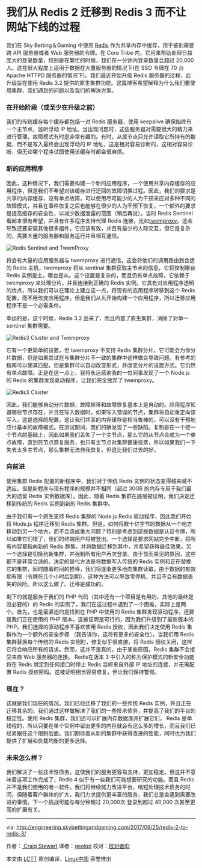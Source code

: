 我们从 Redis 2 迁移到 Redis 3 而不让网站下线的过程 
============================================================

我们在 Sky Betting＆Gaming 中使用 [Redis][2] 作为共享内存中缓存，用于鉴别需要跨 API 服务器或者 Web 服务器的令牌。在 Core Tribe 内，它用来帮助处理日益庞大的登录数量，特别是在繁忙的时候，我们在一分钟内登录数量会超过 20,000 人。这在很大程度上适用于数据在大量服务器的情况下(在 SSO 令牌在 70 台 Apache HTTPD 服务器的情况下)。我们最近开始升级 Redis 服务器的过程，此升级旨在使用 Redis 3.2 提供的原生集群功能。这篇博客希望解释为什么我们要使用集群、我们遇到的问题以及我们的解决方案。

### 在开始阶段（或至少在升级之前）

我们的传统缓存每个缓存都包括一对 Redis 服务器，使用 keepalive 确保始终有一个主节点，监听浮动 IP 地址。当出现问题时，这些服务器对需要很大的精力来进行管理，故障模式有时是非常有趣的。有时，从属节点只允许读取它所持有的数据，而不是写入最终会出现浮动的 IP 地址，这是相对容易诊断的，这相对容易诊断，但无论哪个程序试图使用该缓存时都会很麻烦。

### 新的应用程序

因此，这种情况下，我们需要构建一个新的应用程序，一个使用共享内存缓存的应用程序，但是我们不希望对该缓存进行迂回的故障切换过程。因此，我们的要求是共享的内存缓存，没有单点故障，可以使用尽可能少的人为干预来应对多种不同的故障模式，并且在事件恢复之后也能够在很少的人为干预下恢复，一个额外的要求是提高缓存的安全性，以减少数据泄露的范围（稍后再说）。当时 Redis Sentinel 看起来很有希望，并且有许多程序支持代理 Redis 连接，比如[twemproxy][3]。这会导致还要安装其他很多组件，它应该有效，并且有最少的人际交互，但它是复杂的，需要大量的服务器和服务运行并且相互通信。

![Redis Sentinel and TwemProxy](http://engineering.skybettingandgaming.com/images/Redis-Sentinel-and-TwemProxy.svg)

将会有大量的应用服务器与 twemproxy 进行通信，这会将他们的调用路由到合适的 Redis 主机，twemproxy 将从 sentinal 集群获取主节点的信息，它将控制哪台 Redis 实例是主，哪台是从。这个设置是复杂的，而且仍有单点故障，它依赖于 twemproxy 来处理分片，并且连接到正确的 Redis 实例。它具有对应用程序透明的优点，所以我们可以在理论上建立这一点，将现有的应用程序转移到这个 Redis 配置，而不用改变应用程序。但是我们从头开始构建一个应用程序，所以迁移应用程序不是一个必需条件。

幸运的是，这个时候，Redis 3.2 出来了，而且内置了原生集群，消除了对单一 sentinel 集群需要。

![Redis3 Cluster and Twemproxy](http://engineering.skybettingandgaming.com/images/Redis3-Cluster-and-Twemproxy.svg)

它有一个更简单的设置，但 twemproxy 不支持 Redis 集群分片，它可能会为你分片数据，但是如果尝试在与集群分片不一致的集群中这样做会导致问题。有参考的指南可以使其匹配，但是集群可以自动改变形式，并改变分片的设置方式。它仍然有单点故障。正是在这一点上，我将永远感谢我的一位同事发现了一个 Node.js 的 Redis 的集群发现驱动程序，让我们完全放弃了 twemproxy。

![Redis3 Cluster](http://engineering.skybettingandgaming.com/images/Redis3-Cluster.svg)

因此，我们能够自动分片数据，故障转移和故障恢复基本上是自动的。应用程序知道哪些节点存在，并且在写入数据时，如果写入错误的节点，集群将自动重定向该写入。这是选择的配置，这让我们共享的内存缓存是相当鲁棒的，可以没有干预地应付基本的故障模式。在测试期间，我们的确发现了一些缺陷。复制是在一个接一个节点的基础上，因此如果我们丢失了一个主节点，那么它的从节点会成为一个单点故障，直到死节点恢复服务，也只有主节点对集群健康投票，所以如果我们一下失去太多主节点，那么集群无法自我恢复。但这比我们过去的好。

### 向前进

使用集群 Redis 配置的新程序中，我们对于传统 Redis 实例的状态变得越来越不适应，但是新程序与现有程序的规模并不相同（超过 30GB 的内存专用于我们最大的遗留 Redis 实例数据库）。因此，随着 Redis 集群在底层被证明，我们决定迁移到传统的 Redis 实例到新的 Redis 集群中。

由于我们有一个原生支持 Redis 集群的 Node.js Redis 驱动程序，因此我们开始将 Node.js 程序迁移到 Redis 集群。但是，如何将数十亿字节的数据从一个地方移动到另一个地方，而不会造成重大问题？特别是考虑到这些数据是认证令牌，所以如果它们错了，我们的终端用户将被登出。一个选择是要求网站完全中断，将所有内容都指向新的 Redis 群集，并将数据迁移到其中，并希望获得最佳效果。另一个选择是切换到新集群，并强制所有用户再次登录。由于显而易见的原因，这些都不是非常合适的。决定的替代方法是将数据写入传统的 Redis 实例和正在替换它的集群，同时随着时间的推移，我们将逐渐更多地向集群读取。由于数据的有效期有限（令牌在几个小时后到期），这种方法可以导致零停机，并且不会有数据丢失的风险。所以这么做了。迁移是成功的。

剩下的就是服务于我们的 PHP 代码（其中还有一个项目是有用的，其他的最终是没必要的）的 Redis 的实例了，我们在这过程中遇到了一个困难，实际上是两个。首先，也是最紧迫的是找到在 PHP 中使用的 Redis 集群发现驱动程序，还要是我们正在使用的 PHP 版本。这被证明是可行的，因为我们升级到了最新版本的 PHP。我们选择的驱动程序不喜欢使用 Redis 授权，因此我们决定使用 Redis 集群作为一个额外的安全步骤 （我告诉你，这将有更多的安全性）。当我们用 Redis 集群替换每个传统的 Redis 实例时，修复似乎很直接，将 Redis 授权关闭，这样它将会响应所有的请求。然而，这并不是真的，由于某些原因，Redis 集群不会接受来自 Web 服务器的连接。 Redis在版本 3 中引入的称为保护模式的新安全功能将在 Redis 绑定到任何接口时停止 Redis 监听来自外部 IP 地址的连接，并无需配置 Redis 授权密码。这被证明相当容易修复，但让我们保持警惕。

### 现在？

这就是我们现在的情况。我们已经迁移了我们的一些传统 Redis 实例，并且正在迁移其余的。我们通过这样做解决了我们的一些技术债务，并提高了我们的平台的稳定性。使用 Redis 集群，我们还可以扩展内存数据库并扩展它们。 Redis 是单线程的，所以只要在单个实例中留出更多的内存就会有这么多的增长，而且我们已经紧跟在这个限制后面。我们期待着从新的集群中获得改进的性能，同时也为我们提供了扩展和负载均衡的更多选择。

### 未来怎么样？

我们解决了一些技术性债务，这使我们的服务更容易支持，更加稳定。但这并不意味着这项工作完成了，Redis 4 似乎有一些我们可能想要研究的功能。而且 Redis 并不是我们使用的唯一软件。我们将继续努力改进平台，缩短处理技术债务的时间，但随着客户群体的扩大，我们力求提供更丰富的服务，我们总是会遇到需要改进的事情。下一个挑战可能与每分钟超过 20,000次 登录到超过 40,000 次甚至更高的扩展有关。

--------------------------------------------------------------------------------

via: http://engineering.skybettingandgaming.com/2017/09/25/redis-2-to-redis-3/

作者：[ Craig Stewart][a]
译者：[geekpi](https://github.com/geekpi)
校对：[校对者ID](https://github.com/校对者ID)

本文由 [LCTT](https://github.com/LCTT/TranslateProject) 原创编译，[Linux中国](https://linux.cn/) 荣誉推出

[a]:http://engineering.skybettingandgaming.com/authors#craig_stewart
[1]:http://engineering.skybettingandgaming.com/category/devops/
[2]:https://redis.io/
[3]:https://github.com/twitter/twemproxy
